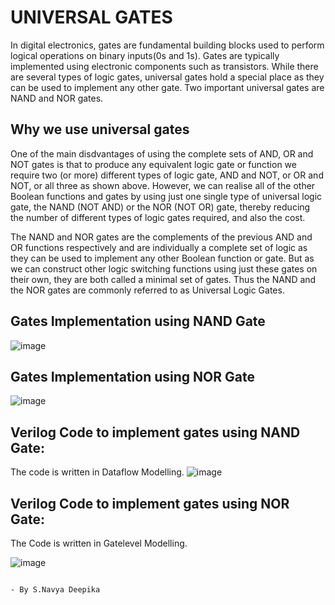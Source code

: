 # UNIVERSAL GATES

In digital electronics, gates are fundamental building blocks used to perform logical operations on binary inputs(0s and 1s). Gates are typically implemented using electronic components such as transistors. While there are several types of logic gates, universal gates hold a special place as they can be used to implement any other gate. Two important universal gates are NAND and NOR gates.
## Why we use universal gates
One of the main disdvantages of using the complete sets of AND, OR and NOT gates is that to produce any equivalent logic gate or function we require two (or more) different types of logic gate, AND and NOT, or OR and NOT, or all three as shown above. However, we can realise all of the other Boolean functions and gates by using just one single type of universal logic gate, the NAND (NOT AND) or the NOR (NOT OR) gate, thereby reducing the number of different types of logic gates required, and also the cost.

The NAND and NOR gates are the complements of the previous AND and OR functions respectively and are individually a complete set of logic as they can be used to implement any other Boolean function or gate. But as we can construct other logic switching functions using just these gates on their own, they are both called a minimal set of gates. Thus the NAND and the NOR gates are commonly referred to as Universal Logic Gates.

## Gates Implementation using NAND Gate
![image](https://github.com/NavyaDeepika01/Digital-CIrcuits-Coding/assets/114293031/b9bf8c68-7fff-40d1-b663-893dae503497)

## Gates Implementation using NOR Gate
![image](https://github.com/NavyaDeepika01/Digital-CIrcuits-Coding/assets/114293031/f691d554-9003-4430-a91a-a5b542b0810e)

## Verilog Code to implement gates using NAND Gate: 
The code is written in Dataflow Modelling.
![image](https://github.com/NavyaDeepika01/Digital-CIrcuits-Coding/assets/114293031/6500ef61-447e-4590-ba89-05b637dd1ad4)

## Verilog Code to implement gates using NOR Gate: 
The Code is written in Gatelevel Modelling.

![image](https://github.com/NavyaDeepika01/Digital-CIrcuits-Coding/assets/114293031/e87b718a-801d-4c5a-a045-cffbc22c6eb2)
 
                                                                                                                  - By S.Navya Deepika
